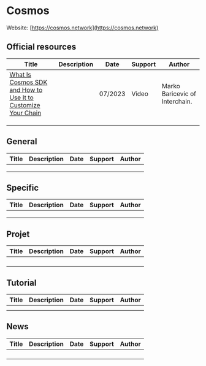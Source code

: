 # Cosmos

Website: [https://cosmos.network](https://cosmos.network)

## Official resources

| Title                                                        | Description | Date    | Support | Author                         |
| ------------------------------------------------------------ | ----------- | ------- | ------- | ------------------------------ |
| [What Is Cosmos SDK and How to Use It to Customize Your Chain](https://www.youtube.com/watch?v=1_ottIKPfI4) |             | 07/2023 | Video   | Marko Baricevic of Interchain. |
|                                                              |             |         |         |                                |
|                                                              |             |         |         |                                |
|                                                              |             |         |         |                                |

## General

| Title | Description | Date | Support | Author |
| ----- | ----------- | ---- | ------- | ------ |
|       |             |      |         |        |
|       |             |      |         |        |
|       |             |      |         |        |

## Specific

| Title | Description | Date | Support | Author |
| ----- | ----------- | ---- | ------- | ------ |
|       |             |      |         |        |
|       |             |      |         |        |
|       |             |      |         |        |



## Projet

| Title | Description | Date | Support | Author |
| ----- | ----------- | ---- | ------- | ------ |
|       |             |      |         |        |
|       |             |      |         |        |
|       |             |      |         |        |
|       |             |      |         |        |



## Tutorial

| Title | Description | Date | Support | Author |
| ----- | ----------- | ---- | ------- | ------ |
|       |             |      |         |        |
|       |             |      |         |        |

## News

| Title | Description | Date | Support | Author |
| ----- | ----------- | ---- | ------- | ------ |
|       |             |      |         |        |
|       |             |      |         |        |
|       |             |      |         |        |
|       |             |      |         |        |

